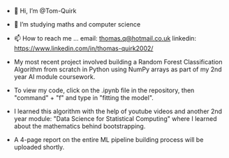- 👋 Hi, I’m @Tom-Quirk
- 👀 I’m studying maths and computer science
- 📫 How to reach me ... email: thomas.q@hotmail.co.uk  linkedin: https://www.linkedin.com/in/thomas-quirk2002/


- My most recent project involved building a Random Forest Classification Algorithm from scratch in Python using NumPy arrays as part of my 2nd year AI module coursework.
- To view my code, click on the .ipynb file in the repository, then "command" + "f" and type in "fitting the model".
- I learned this algorithm with the help of youtube videos and another 2nd year module: "Data Science for Statistical Computing" where I learned about the mathematics behind
  bootstrapping.
- A 4-page report on the entire ML pipeline building process will be uploaded shortly.
<!---
Tom-Quirk/Tom-Quirk is a ✨ special ✨ repository because its `README.md` (this file) appears on your GitHub profile.
You can click the Preview link to take a look at your changes.
--->
